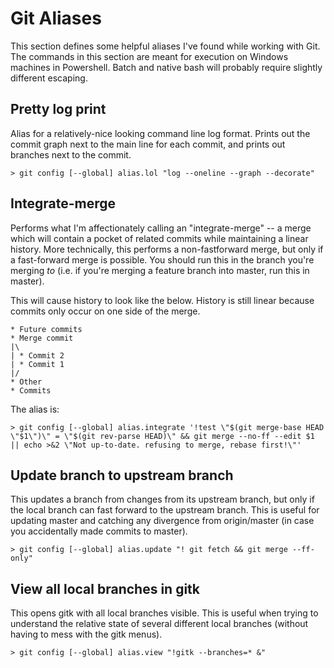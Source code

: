 # Git Aliases

This section defines some helpful aliases I've found while working with Git. The commands in this section are meant for execution on Windows machines in Powershell. Batch and native bash will probably require slightly different escaping. 

## Pretty log print
Alias for a relatively-nice looking command line log format. Prints out the commit graph next to the main line for each commit, and prints out branches next to the commit. 

```
> git config [--global] alias.lol "log --oneline --graph --decorate"

```

## Integrate-merge 
Performs what I'm affectionately calling an "integrate-merge" -- a merge which will contain a pocket of related commits while maintaining a linear history. More technically, this performs a non-fastforward merge, but only if a fast-forward merge is possible. You should run this in the branch you're merging _to_ (i.e. if you're merging a feature branch into master, run this in master). 

This will cause history to look like the below. History is still linear because commits only occur on one side of the merge. 

    * Future commits
    * Merge commit
    |\ 
    | * Commit 2
    | * Commit 1
    |/
    * Other 
    * Commits

The alias is:
```
> git config [--global] alias.integrate '!test \"$(git merge-base HEAD \"$1\")\" = \"$(git rev-parse HEAD)\" && git merge --no-ff --edit $1 || echo >&2 \"Not up-to-date. refusing to merge, rebase first!\"' 
```

## Update branch to upstream branch
This updates a branch from changes from its upstream branch, but only if the local branch can fast forward to the upstream branch. This is useful for updating master and catching any divergence from origin/master (in case you accidentally made commits to master).

```
> git config [--global] alias.update "! git fetch && git merge --ff-only"
```

## View all local branches in gitk
This opens gitk with all local branches visible. This is useful when trying to understand the relative state of several different local branches (without having to mess with the gitk menus).

```
> git config [--global] alias.view "!gitk --branches=* &"
```
